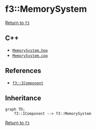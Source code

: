 # f3::MemorySystem

[Return to `f3`](/docs/f3.md)

## C++

- [`MemorySystem.hpp`](/c++/include/MemorySystem.hpp)
- [`MemorySystem.cpp`](/c++/source/MemorySystem.cpp)

## References

- [`f3::IComponent`](/docs/f3/IComponent.md)

## Inheritance

```mermaid
graph TD;
    f3::IComponent --> f3::MemorySystem
```

[Return to `f3`](/docs/f3.md)